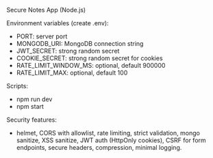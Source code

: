 Secure Notes App (Node.js)

Environment variables (create .env):

- PORT: server port
- MONGODB_URI: MongoDB connection string
- JWT_SECRET: strong random secret
- COOKIE_SECRET: strong random secret for cookies
- RATE_LIMIT_WINDOW_MS: optional, default 900000
- RATE_LIMIT_MAX: optional, default 100

Scripts:

- npm run dev
- npm start

Security features:

- helmet, CORS with allowlist, rate limiting, strict validation, mongo sanitize, XSS sanitize, JWT auth (HttpOnly cookies), CSRF for form endpoints, secure headers, compression, minimal logging.
